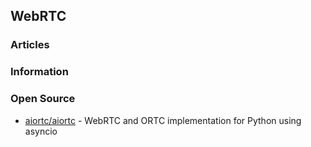 ## WebRTC


### Articles


### Information



### Open Source
- [aiortc/aiortc](https://github.com/aiortc/aiortc) - WebRTC and ORTC implementation for Python using asyncio
